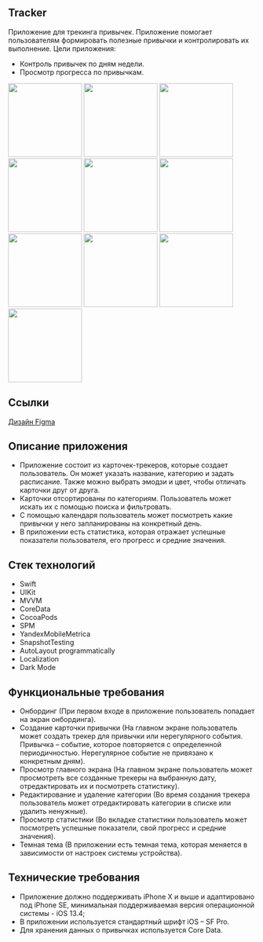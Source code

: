 ## Tracker

Приложение для трекинга привычек. Приложение помогает пользователям формировать полезные привычки и контролировать их выполнение.
Цели приложения:

- Контроль привычек по дням недели.
- Просмотр прогресса по привычкам.

<img src="https://github.com/shishmakovaDaria/ImageFeed/assets/114743567/caf88e22-fda5-4c2b-849c-089a4c752ebe" width="150">
<img src="https://github.com/shishmakovaDaria/ImageFeed/assets/114743567/6b3a6431-e25f-4488-bc0e-e28a5ee2e143" width="150">
<img src="https://github.com/shishmakovaDaria/ImageFeed/assets/114743567/60868154-db28-4a72-95c6-d45ba11d3fd4" width="150">
<img src="https://github.com/shishmakovaDaria/ImageFeed/assets/114743567/5e30df4b-6203-4428-ad10-1fcae9274124" width="150">
<img src="https://github.com/shishmakovaDaria/ImageFeed/assets/114743567/5b30b7db-cea9-48eb-bc62-440e6a834101" width="150">
<img src="https://github.com/shishmakovaDaria/ImageFeed/assets/114743567/2ffaa7ac-621a-4d60-9ad7-1c567499e83d" width="150">
<img src="https://github.com/shishmakovaDaria/ImageFeed/assets/114743567/66dd6c4b-ba40-4fef-95d1-5702b9e7e8fd" width="150">
<img src="https://github.com/shishmakovaDaria/ImageFeed/assets/114743567/0c5a6313-6bbc-4bee-83ab-32db2ae57cbe" width="150">
<img src="https://github.com/shishmakovaDaria/ImageFeed/assets/114743567/b9a30e68-6abe-4b20-a5eb-a625e7cf3b76" width="150">
<img src="https://github.com/shishmakovaDaria/ImageFeed/assets/114743567/e2db10a8-f288-470e-b336-4814e04c956b" width="150">

## Ссылки

[Дизайн Figma](https://www.figma.com/file/owAO4CAPTJdpM1BZU5JHv7/Tracker-(YP)?t=SZDLmkWeOPX4y6mp-0)

## Описание приложения

- Приложение состоит из карточек-трекеров, которые создает пользователь. Он может указать название, категорию и задать расписание. Также можно выбрать эмодзи и цвет, чтобы отличать карточки друг от друга.
- Карточки отсортированы по категориям. Пользователь может искать их с помощью поиска и фильтровать.
- С помощью календаря пользователь может посмотреть какие привычки у него запланированы на конкретный день.
- В приложении есть статистика, которая отражает успешные показатели пользователя, его прогресс и средние значения.

## Стек технологий
- Swift
- UIKit
- MVVM
- CoreData
- CocoaPods
- SPM
- YandexMobileMetrica
- SnapshotTesting
- AutoLayout programmatically
- Localization
- Dark Mode

## Функциональные требования
- Онбординг (При первом входе в приложение пользователь попадает на экран онбординга).
- Создание карточки привычки (На главном экране пользователь может создать трекер для привычки или нерегулярного события. Привычка – событие, которое повторяется с определенной периодичностью. Нерегулярное событие не привязано к конкретным дням).
- Просмотр главного экрана (На главном экране пользователь может просмотреть все созданные трекеры на выбранную дату, отредактировать их и посмотреть статистику).
- Редактирование и удаление категории (Во время создания трекера пользователь может отредактировать категории в списке или удалить ненужные).
- Просмотр статистики (Во вкладке статистики пользователь может посмотреть успешные показатели, свой прогресс и средние значения).
- Темная тема (В приложении есть темная тема, которая меняется в зависимости от настроек системы устройства).

## Технические требования

- Приложение должно поддерживать iPhone X и выше и адаптировано под iPhone SE, минимальная поддерживаемая версия операционной системы - iOS 13.4;
- В приложении используется стандартный шрифт iOS – SF Pro.
- Для хранения данных о привычках используется Core Data.
